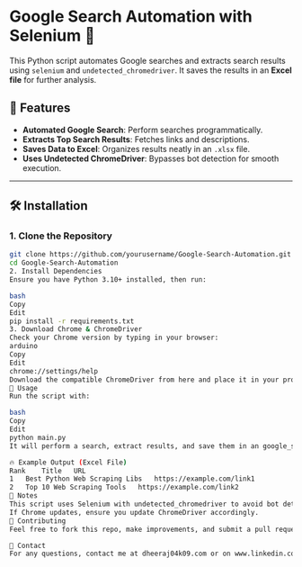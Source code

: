 # Google Search Automation with Selenium 🚀

This Python script automates Google searches and extracts search results using `selenium` and `undetected_chromedriver`. It saves the results in an **Excel file** for further analysis.

## 📌 Features
- **Automated Google Search**: Perform searches programmatically.
- **Extracts Top Search Results**: Fetches links and descriptions.
- **Saves Data to Excel**: Organizes results neatly in an `.xlsx` file.
- **Uses Undetected ChromeDriver**: Bypasses bot detection for smooth execution.

---

## 🛠️ Installation  

### **1. Clone the Repository**
```bash
git clone https://github.com/yourusername/Google-Search-Automation.git
cd Google-Search-Automation
2. Install Dependencies
Ensure you have Python 3.10+ installed, then run:

bash
Copy
Edit
pip install -r requirements.txt
3. Download Chrome & ChromeDriver
Check your Chrome version by typing in your browser:
arduino
Copy
Edit
chrome://settings/help
Download the compatible ChromeDriver from here and place it in your project folder.
🚀 Usage
Run the script with:

bash
Copy
Edit
python main.py
It will perform a search, extract results, and save them in an google_search_results.xlsx file.

🔥 Example Output (Excel File)
Rank	Title	URL
1	Best Python Web Scraping Libs	https://example.com/link1
2	Top 10 Web Scraping Tools	https://example.com/link2
📝 Notes
This script uses Selenium with undetected_chromedriver to avoid bot detection.
If Chrome updates, ensure you update ChromeDriver accordingly.
🤝 Contributing
Feel free to fork this repo, make improvements, and submit a pull request!

📧 Contact
For any questions, contact me at dheeraj04k09.com or on www.linkedin.com/in/dheeraj-verma-52a99b2b1.
